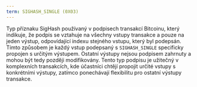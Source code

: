 ```yaml
---
term: SIGHASH_SINGLE (0X03)
---
```


Typ příznaku SigHash používaný v podpisech transakcí Bitcoinu, který indikuje, že podpis se vztahuje na všechny vstupy transakce a pouze na jeden výstup, odpovídající indexu stejného vstupu, který byl podepsán. Tímto způsobem je každý vstup podepsaný s `SIGHASH_SINGLE` specificky propojen s určitým výstupem. Ostatní výstupy nejsou podpisem zahrnuty a mohou být tedy později modifikovány. Tento typ podpisu je užitečný v komplexních transakcích, kde účastníci chtějí propojit určité vstupy s konkrétními výstupy, zatímco ponechávají flexibilitu pro ostatní výstupy transakce.